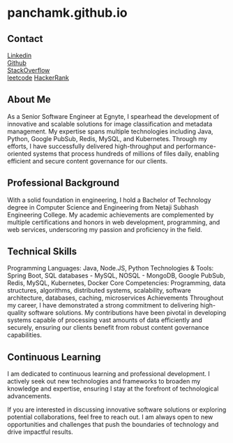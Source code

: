 # panchamk.github.io

## Contact
[Linkedin](https://www.linkedin.com/in/pancham-kumar-gupta-66b61679/) <br />
[Github](https://github.com/panchamk)<br />
[StackOverflow](https://stackoverflow.com/users/5599700/pancham-kumar)<br />
[leetcode](https://leetcode.com/panchamkumar20)
[HackerRank](https://www.hackerrank.com/panchamkumar20)

## About Me
As a Senior Software Engineer at Egnyte, I spearhead the development of innovative and scalable solutions for image classification and metadata management. My expertise spans multiple technologies including Java, Python, Google PubSub, Redis, MySQL, and Kubernetes. Through my efforts, I have successfully delivered high-throughput and performance-oriented systems that process hundreds of millions of files daily, enabling efficient and secure content governance for our clients.

## Professional Background
With a solid foundation in engineering, I hold a Bachelor of Technology degree in Computer Science and Engineering from Netaji Subhash Engineering College. My academic achievements are complemented by multiple certifications and honors in web development, programming, and web services, underscoring my passion and proficiency in the field.

## Technical Skills
Programming Languages: Java, Node.JS, Python
Technologies & Tools: Spring Boot, SQL databases - MySQL, NOSQL - MongoDB, Google PubSub, Redis, MySQL, Kubernetes, Docker
Core Competencies: Programming, data structures, algorithms, distributed systems, scalability, software architecture, databases, caching, microservices
Achievements
Throughout my career, I have demonstrated a strong commitment to delivering high-quality software solutions. My contributions have been pivotal in developing systems capable of processing vast amounts of data efficiently and securely, ensuring our clients benefit from robust content governance capabilities.

## Continuous Learning
I am dedicated to continuous learning and professional development. I actively seek out new technologies and frameworks to broaden my knowledge and expertise, ensuring I stay at the forefront of technological advancements.

If you are interested in discussing innovative software solutions or exploring potential collaborations, feel free to reach out. I am always open to new opportunities and challenges that push the boundaries of technology and drive impactful results.

